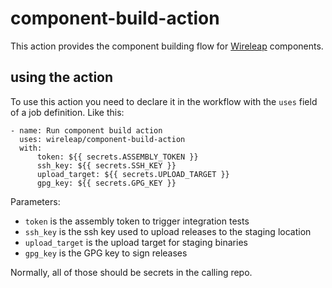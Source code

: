 # component-build-action

This action provides the component building flow for [Wireleap]
components.

[Wireleap]: https://wireleap.com

## using the action

To use this action you need to declare it in the workflow with the
`uses` field of a job definition. Like this:

```
- name: Run component build action
  uses: wireleap/component-build-action
  with:
      token: ${{ secrets.ASSEMBLY_TOKEN }}
      ssh_key: ${{ secrets.SSH_KEY }}
      upload_target: ${{ secrets.UPLOAD_TARGET }}
      gpg_key: ${{ secrets.GPG_KEY }}
```

Parameters:

- `token` is the assembly token to trigger integration tests
- `ssh_key` is the ssh key used to upload releases to the staging
  location
- `upload_target` is the upload target for staging binaries
- `gpg_key` is the GPG key to sign releases

Normally, all of those should be secrets in the calling repo.
